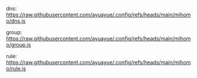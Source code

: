 dns: https://raw.githubusercontent.com/ayuayue/.config/refs/heads/main/mihomo/dns.js

group: https://raw.githubusercontent.com/ayuayue/.config/refs/heads/main/mihomo/group.js

rule: https://raw.githubusercontent.com/ayuayue/.config/refs/heads/main/mihomo/rule.js